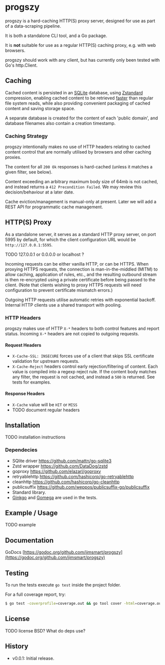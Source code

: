 # progszy

progszy is a hard-caching HTTP(S) proxy server, designed for use as part of a data-scraping pipeline.

It is both a standalone CLI tool, and a Go package.

It is **not** suitable for use as a regular HTTP(S) caching proxy, e.g. with web browsers.

progszy should work with any client, but has currently only been tested with Go's http.Client.

## Caching

Cached content is persisted in an [SQLite](https://www.sqlite.org/index.html) database, using [Zstandard](https://github.com/facebook/zstd) compression, enabling cached content to be retrieved [faster](https://www.sqlite.org/fasterthanfs.html) than regular file system reads, while also providing convenient packaging of cached content and saving storage space.

A separate database is created for the content of each 'public domain', and database filenames also contain a creation timestamp.

### Caching Strategy

progszy intentionally makes no use of HTTP headers relating to cached content control that are normally utilised by browsers and other caching proxies.

The content for all `200 Ok` responses is hard-cached (unless it matches a given filter, see below).

Content exceeding an arbitrary maximum body size of 64mb is not cached, and instead returns a `412 Precondition Failed`. We may review this decision/behaviour at a later date.

Cache eviction/management is manual-only at present. Later we will add a REST API for programmatic cache management.

## HTTP(S) Proxy

As a standalone server, it serves as a standard HTTP proxy server, on port 5995 by default, for which the client configuration URL would be `http://127.0.0.1:5595`.

TODO 127.0.0.1 or 0.0.0.0 or localhost ?

Incoming requests can be either vanilla HTTP, or can be HTTPS. When proxying HTTPS requests, the connection is man-in-the-middled (MITM) to allow caching, application of rules, etc., and the resulting outbound stream is then re-encrypted using a private certificate before being passed to the client. (Note that clients wishing to proxy HTTPS requests will need configuration to prevent certificate mismatch errors.)

Outgoing HTTP requests utilise automatic retries with exponential backoff. Internal HTTP clients use a shared transport with pooling.

### HTTP Headers

progszy makes use of HTTP `X-*` headers to both control features and report status. Incoming `X-*` headers are not copied to outgoing requests.

#### Request Headers
 
 - `X-Cache-SSL: INSECURE` forces use of a client that skips SSL certificate validation for upstream requests.
 - `X-Cache-Reject` headers control early rejection/filtering of content. Each value is compiled into a regexp reject rule. If the content body matches any filter, the request is not cached, and instead a `500` is returned. See tests for examples.

#### Response Headers

 - `X-Cache` value will be `HIT` or `MISS`
 - TODO document regular headers

## Installation

TODO installation instructions

### Dependecies

- SQlite driver https://github.com/mattn/go-sqlite3
- Zstd wrapper https://github.com/DataDog/zstd
- goproxy https://github.com/elazarl/goproxy
- retryablehttp https://github.com/hashicorp/go-retryablehttp
- cleanhttp https://github.com/hashicorp/go-cleanhttp
- publicsuffix https://github.com/weppos/publicsuffix-go/publicsuffix
- Standard library.
- [Ginkgo](https://onsi.github.io/ginkgo/) and [Gomega](https://onsi.github.io/gomega/) are used in the tests.

## Example / Usage

TODO example

## Documentation

GoDocs [https://godoc.org/github.com/jimsmart/progszy](https://godoc.org/github.com/jimsmart/progszy)

## Testing

To run the tests execute `go test` inside the project folder.

For a full coverage report, try:

```bash
$ go test -coverprofile=coverage.out && go tool cover -html=coverage.out
```

## License

TODO license BSD? What do deps use?

## History

- v0.0.1: Initial release.
